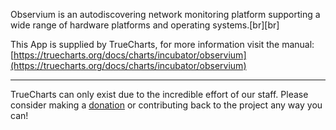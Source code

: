 Observium is an autodiscovering network monitoring platform supporting a wide range of hardware platforms and operating systems.[br][br]


This App is supplied by TrueCharts, for more information visit the manual: [https://truecharts.org/docs/charts/incubator/observium](https://truecharts.org/docs/charts/incubator/observium)

---

TrueCharts can only exist due to the incredible effort of our staff.
Please consider making a [donation](https://truecharts.org/docs/about/sponsor) or contributing back to the project any way you can!
